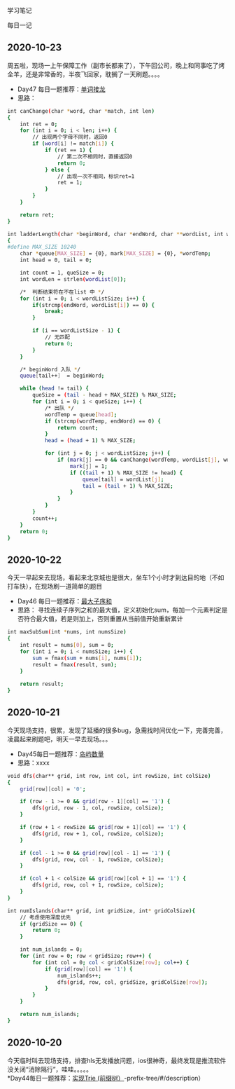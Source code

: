 学习笔记

每日一记

## 2020-10-23  

周五啦，现场一上午保障工作（副市长都来了），下午回公司，晚上和同事吃了烤全羊，还是非常香的，半夜飞回家，耽搁了一天刷题。。。。
* Day47 每日一题推荐：[单词接龙](https://leetcode-cn.com/problems/word-ladder/description/)  
* 思路：  
```bash
int canChange(char *word, char *match, int len)
{
    int ret = 0;
    for (int i = 0; i < len; i++) {
        // 出现两个字母不同时，返回0
        if (word[i] != match[i]) {
            if (ret == 1) {
                // 第二次不相同时，直接返回0
                return 0;
            } else {
                // 出现一次不相同，标识ret=1
                ret = 1;
            }
        }
    }

    return ret;
}

int ladderLength(char *beginWord, char *endWord, char **wordList, int wordListSize)
{
#define MAX_SIZE 10240
    char *queue[MAX_SIZE] = {0}, mark[MAX_SIZE] = {0}, *wordTemp;
    int head = 0, tail = 0;

    int count = 1, queSize = 0;
    int wordLen = strlen(wordList[0]);

    /*  判断结束符在不在list 中 */
    for (int i = 0; i < wordListSize; i++) {
        if(strcmp(endWord, wordList[i]) == 0) {
            break;
        }

        if (i == wordListSize - 1) {
            // 无匹配
            return 0;
        }
    }

    /* beginWord 入队 */
    queue[tail++]  = beginWord;

    while (head != tail) {
        queSize = (tail - head + MAX_SIZE) % MAX_SIZE;
        for (int i = 0; i < queSize; i++) {
            /* 出队 */
            wordTemp = queue[head];
            if (strcmp(wordTemp, endWord) == 0) {
                return count;
            }
            head = (head + 1) % MAX_SIZE;

            for (int j = 0; j < wordListSize; j++) {
                if (mark[j] == 0 && canChange(wordTemp, wordList[j], wordLen) == 1) {
                    mark[j] = 1;
                    if ((tail + 1) % MAX_SIZE != head) {
                        queue[tail] = wordList[j];
                        tail = (tail + 1) % MAX_SIZE;
                    }
                }
            }
        }
        count++;
    }
    return 0;
}
```

## 2020-10-22

今天一早起来去现场，看起来北京城也是很大，坐车1个小时才到达目的地（不如打车快），在现场刷一道简单的题目  
* Day46 每日一题推荐：[最大子序和](https://leetcode-cn.com/problems/maximum-subarray/)  
* 思路： 寻找连续子序列之和的最大值，定义初始化sum，每加一个元素判定是否符合最大值，若是则加上，否则重置从当前值开始重新累计
```bash
int maxSubSum(int *nums, int numsSize)
{
    int result = nums[0], sum = 0;
    for (int i = 0; i < numsSize; i++) {
        sum = fmax(sum + nums[i], nums[i]);
        result = fmax(result, sum);
    }
    
    return result;
}
```

## 2020-10-21

今天现场支持，很累，发现了延播的很多bug，急需找时间优化一下，完善完善，凌晨起来刷题吧，明天一早去现场。。。  
* Day45每日一题推荐：[岛屿数量](https://leetcode-cn.com/problems/number-of-islands/)
* 思路：xxxx
```bash
void dfs(char** grid, int row, int col, int rowSize, int colSize)
{
    grid[row][col] = '0';

    if (row - 1 >= 0 && grid[row - 1][col] == '1') {
        dfs(grid, row - 1, col, rowSize, colSize);
    }

    if (row + 1 < rowSize && grid[row + 1][col] == '1') {
        dfs(grid, row + 1, col, rowSize, colSize);
    }

    if (col - 1 >= 0 && grid[row][col - 1] == '1') {
        dfs(grid, row, col - 1, rowSize, colSize);
    }

    if (col + 1 < colSize && grid[row][col + 1] == '1') {
        dfs(grid, row, col + 1, rowSize, colSize);
    }
}

int numIslands(char** grid, int gridSize, int* gridColSize){
    // 考虑使用深度优先
    if (gridSize == 0) {
        return 0;
    }

    int num_islands = 0;
    for (int row = 0; row < gridSize; row++) {
        for (int col = 0; col < gridColSize[row]; col++) {
            if (grid[row][col] == '1') {
                num_islands++;
                dfs(grid, row, col, gridSize, gridColSize[row]);
            }
        }
    }

    return num_islands;
}
```

## 2020-10-20

今天临时叫去现场支持，排查hls无发播放问题，ios很神奇，最终发现是推流软件没关闭“消除隔行”，哇哇。。。。。  
*Day44每日一题推荐：[实现Trie (前缀树）](https://leetcode-cn.com/problems/implement-tri)-prefix-tree/#/description）
```bash

```

